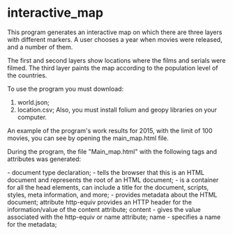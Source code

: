 # interactive_map

This program generates an interactive map on which there are three layers with different markers.
A user chooses a year when movies were released, and a number of them.

The first and second layers show locations where the films and serials were filmed.
The third layer paints the map according to the population level of the countries.

To use the program you must download:
1) world.json;
2) location.csv;
Also, you must install folium and geopy libraries on your computer.

An example of the program's work results for 2015, with the limit of 100 movies, 
you can see by opening the main_map.html file.



During the program, the file "Main_map.html" with the following tags and attributes was generated:
<!DOCTYPE> - document type declaration;
<html> - tells the browser that this is an HTML document and represents the root of an HTML document;
<head> -  is a container for all the head elements, can include a title for the document, scripts, styles, 
   meta information, and more;
<meta> - provides metadata about the HTML document;
   attribute http-equiv provides an HTTP header for the information/value of the content attribute;
   content - gives the value associated with the http-equiv or name attribute;
   name - specifies a name for the metadata;
<script> - is used to define a client-side script (JavaScript);
   src - specifies the URL of an external script file;
<var> - is a phrase tag, define a variable;
<link> - is used to link to external style sheets;
   rel - specifies the relationship between the current document and the linked document;
   href - specifies the location of the linked document;
<style> - is used to define style information for an HTML document;
<body> - defines the document's body, contains all the contents of an HTML document,
   such as text, hyperlinks, images, tables, lists, etc;
<div> - defines a division or a section in an HTML document, is often used as a container for other HTML elements 
   to style them with CSS or to perform certain tasks with JavaScript.


Analyzing the map, we can conclude that most films and movies were filmed in the European countries and USA.
